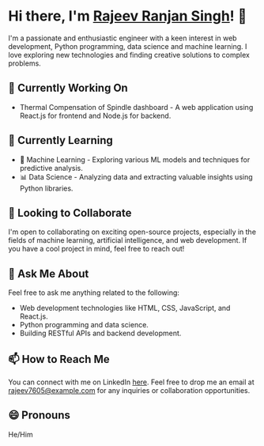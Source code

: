 <!--
**rrsrnc/rrsrnc** is a ✨ _special_ ✨ repository because its `README.md` (this file) appears on your GitHub profile.

Here are some ideas to get you started:

- 🔭 I’m currently working on ...
- 🌱 I’m currently learning ...
- 👯 I’m looking to collaborate on ...
- 🤔 I’m looking for help with ...
- 💬 Ask me about ...
- 📫 How to reach me: ...
- 😄 Pronouns: ...
- ⚡ Fun fact: ...
-->
# Hi there, I'm [Rajeev Ranjan Singh](www.linkedin.com/in/rajeev-ranjan-singh-rrs)! 👋

<!-- Add a brief introduction about yourself -->
I'm a passionate and enthusiastic engineer with a keen interest in web development, Python programming, data science and machine learning. I love exploring new technologies and finding creative solutions to complex problems.

## 🔭 Currently Working On

- Thermal Compensation of Spindle dashboard - A web application using React.js for frontend and Node.js for backend.

## 🌱 Currently Learning
 - :robot: Machine Learning - Exploring various ML models and techniques for predictive analysis.
- :bar_chart: Data Science - Analyzing data and extracting valuable insights using Python libraries.

## 👯 Looking to Collaborate

I'm open to collaborating on exciting open-source projects, especially in the fields of machine learning, artificial intelligence, and web development. If you have a cool project in mind, feel free to reach out!


## 💬 Ask Me About

Feel free to ask me anything related to the following:

- Web development technologies like HTML, CSS, JavaScript, and React.js.
- Python programming and data science.
- Building RESTful APIs and backend development.

## 📫 How to Reach Me

You can connect with me on LinkedIn [here](www.linkedin.com/in/rajeev-ranjan-singh-rrs). Feel free to drop me an email at rajeev7605@example.com for any inquiries or collaboration opportunities.

## 😄 Pronouns

He/Him


